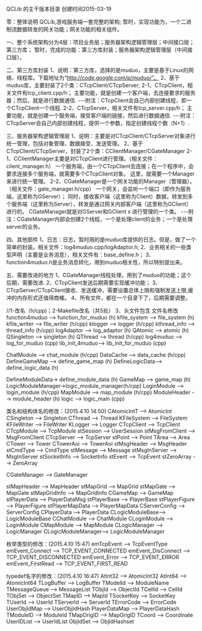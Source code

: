 QCLib 的主干版本目录 创建时间2015-03-19

零：整体说明
    QCLib,游戏服务端一套完整的架构;
	暂时，实现功能为，一个二进制流数据转发的网关功能；网关功能的相关组件。
	
一、整个系统架构分为4层：项目业务层；服务器架构逻辑管理层；中间接口层；第三方库；
    暂时，完成的功能：第三方库封装；服务器架构逻辑管理层（中间接口层）。

二、第三方库封装
1、说明：第三方库，选择的是muduo，主要是基于Linux的网络、线程库。下载地址为“http://code.google.com/p/muduo/”。
2、基于muduo库，主要封装了2个类：CTcpClient/CTcpServer;
    2-1、CTcpClient，相关文件有tcp_client.cpp/h；
	    主要功能，就是创建一个客户端，去连接要求的服务器；然后，就是进行数据通信.
---附注：CTcpClient会自己内部创建线程，即一个CTcpClient一个线程.
	2-2、CTcpServer，相关文件有tcp_server.cpp/h；
	    主要功能，就是创建一个服务端，接受客户端的链接，然后进行数据通信.
---附注：CTcpServer会自己内部创建线程，提供一个参数，指定创建线程个数（N+1）.

三、服务器架构逻辑管理层
1、说明：主要是对CTcpClient/CTcpServer对象进行统一管理，包括对象管理、数据接受、发送管理。
2、基于CTcpClient/CTcpServer，封装了2个类：CClientManager/CGateManager
    2-1、CClientManager主要是对CTcpClient进行管理。（相关文件：client_manager.h）
	    一个服务端，由一个CTcpClient去连接；在一个程序中，会要求连接多个服务端，就需要多个CTcpClient对象。
		这里，就需要一个Manager来进行统一管理。
	2-2、CGateManager是一个网关功能的Manager（管理器）。（相关文件：gate_manager.h/cpp）
	    一个网关，会监听一个端口（即作为服务端，这里称为GServer）；
		同时，接收客户端（这里称为Client）数据，转发到多个服务端（这里称为Server），转发是通过网关内部客户端（这里称为GClient）进行的。
	    CGateManager就是对GServer和GClient s 进行管理的一个类。
---附注：CGateManager内部会创建2个线程，一个是处理client的业务；一个是处理server的业务。

四、其他部件
1、日志：日志，暂时用的是muduo库提供的日志。但是，做了一个简单的封装。相关文件：log4muduo.cpp/logAdaptor.h;
2、业务相关的一些类型声明（主要是业务消息），相关文件有：base_define.h；
3、function4muduo.h是业务消息转化，用到muduo相关性，所以特别提出来。

五、需要改进的地方
1、CGateManager线程处理，用到了muduo的功能；这个后期，需要改进.
2、CTcpClient发送后期需要实现缓冲功能；
3、CTcpServer/CTcpClient接收、发送缓冲，需要设置总体上限和强制发送上限,缓冲的内存形式还值得商榷。
4、所有文件，都在一个目录下了，后期需要调整。

//1-改名（h/cpp)；2-Makefile改名（共5处） 3、头文件包含
文件名修改
function4muduo --> function_for_muduo   (h)
kfile_system   --> file_system          (h)
kfile_writer   --> file_writer			(h/cpp)
klogger        --> logger				(h/cpp)
kthread_info   --> thread_info			(h/cpp)
logAdaptor     --> log_adaptor			(h)
QAtomic        --> atomic				(h)
QSingleton     --> singleton			(h)
QThread        --> thread				(h/cpp)
log4muduo      --> log_for_muduo      	(cpp)
lib_init_4muduo--> lib_init_for_muduo	(cpp)

ChatModule	   --> chat_module			(h/cpp)
DataCache	   --> data_cache			(h/cpp)
DefineGameMap  --> define_game_map		(h)
DefineLogicData--> define_logic_data	(h)

DefineModuleData-> define_module_data	(h)
GameMap		   --> game_map				(h)
LogicModuleManager->logic_module_manager(h/cpp)
LoginModule	   --> login_module			(h/cpp)
MapModule	   --> map_module			(h/cpp)
ModuleHeader   --> module_header		(h)
logic		   --> logic_main			(cpp)

类名和结构体名的修改：(2015.4.10 14:50)
CAtomicIntT    --> AtomicInt
CSingleton		--> Singleton
CThread			--> Thread
KFileSystem		--> FileSystem
KFileWriter		--> FileWriter
KLogger			--> Logger
CTcpClient		--> TcpClient
CTcpModule		--> TcpModule
stSession		--> UserSession
stMsgFromClient --> MsgFromClient
CTcpServer		--> TcpServer
stPoint			--> Point
TArea			--> Area
CTower			--> Tower
CTowerAoi		--> TowerAoi
stMsgHeader		--> MsgHeader
stCmdType		--> CmdType
stMessage		--> Message
stMsgInServer	--> MsgInServer
stSocketInfo	--> SocketInfo
stEvent			--> TcpEvent
stZeroArray		--> ZeroArray

CGateManager	--> GateManager

stMapHeader		--> MapHeader
stMapGrid		--> MapGrid
stMapGate		--> MapGate
stMapGridInfo	--> MapGridInfo
CGameMap		--> GameMap
stPlayerData	--> PlayerDataMsg
stPlayerBase	--> PlayerBase
stPlayerFigure	--> PlayerFigure
stPlayerMapData	--> PlayerMapData
CServerConfig	--> ServerConfig
CPlayerData		--> PlayerData
CLogicModuleBase--> LogicModuleBase
CChatModule		--> ChatModule
CLoginModule	--> LoginModule
CMapModule		--> MapModule
CLogicManager	--> LogicManager
CLogicModuleManager--> LogicModuleManager

枚举类型的修改：(2015.4.10 15:47)
emTcpEvent		--> TcpEventType
	emEvent_Connect		 --> TCP_EVENT_CONNECTED
	emEvent_DisConnect	 --> TCP_EVENT_DISCONNECTED
	emEvent_Error		 --> TCP_EVENT_ERROR
	emEvent_FirstRead	 --> TCP_EVENT_FIRST_READ
	
typedef名字的修改：(2015.4.10 16:47)
AtInt32			--> AtomicInt32
AtInt64			--> AtomicInt64
TLogBuffer		--> LogBuffer
TModelId		--> ModuleName
TMessageQueue	--> MessageList
TObjId			--> ObjectId
TCellId			--> CellId
TObjSet			--> ObjectSet
TMapID			--> MapId
TSocketKey		--> SocketKey
TUserId			--> UserId
TServerId		--> ServerId
TErrorCode		--> ErrorCode
UserObjIdMap	--> UserObjIdHash
PlayerDataMap	--> PlayerDataHash
TModuleID		--> ModuleId
TMapOrigID		--> MapOrigID
TCoord			--> Coordinate
UserIDList		--> UserIdList
ObjIdSet		--> ObjIdHashset










